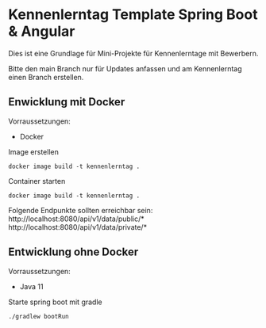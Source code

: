 # Kennenlerntag Template Spring Boot & Angular

Dies ist eine Grundlage für Mini-Projekte für Kennenlerntage mit Bewerbern.

Bitte den main Branch nur für Updates anfassen und am Kennenlerntag einen Branch erstellen.

## Enwicklung mit Docker

Vorraussetzungen:
* Docker

Image erstellen
```
docker image build -t kennenlerntag .
```

Container starten
```
docker image build -t kennenlerntag .
```

Folgende Endpunkte sollten erreichbar sein:
http://localhost:8080/api/v1/data/public/*
http://localhost:8080/api/v1/data/private/*

## Entwicklung ohne Docker

Vorraussetzungen:
* Java 11

Starte spring boot mit gradle
```
./gradlew bootRun
```
